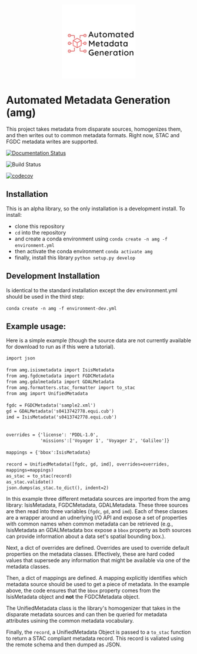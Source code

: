 <p align="center">
  <img src="docs/AMG_Logo.svg" alt="AMG" width=200> 
</p>

# Automated Metadata Generation (amg)
This project takes metadata from disparate sources, homogenizes them, and then writes out to common metadata formats. Right now, STAC and FGDC metadata writes are supported.

[![Documentation Status](https://readthedocs.org/projects/automated-metadata-generation/badge/?version=latest)](https://automated-metadata-generation.readthedocs.io/en/latest/?badge=latest)

![Build Status](https://github.com/USGS-Astrogeology/automated-metadata-generation/actions/workflows/continuous_integration.yml/badge.svg)

[![codecov](https://codecov.io/gh/USGS-Astrogeology/automated-metadata-generation/branch/master/graph/badge.svg?token=8IX48PO0PI)](https://codecov.io/gh/USGS-Astrogeology/automated-metadata-generation)


## Installation
This is an alpha library, so the only installation is a development install. To install:

- clone this repository
- `cd` into the repository
- and create a conda environment using `conda create -n amg -f environment.yml`
- then activate the conda environment `conda activate amg`
- finally, install this library `python setup.py develop`

## Development Installation
Is identical to the standard installation except the dev environment.yml should be used in the third step:

`conda create -n amg -f environment-dev.yml`

## Example usage:

Here is a simple example (though the source data are not currently available for download to run as if this were a tutorial).

```
import json

from amg.isismetadata import IsisMetadata
from amg.fgdcmetadata import FGDCMetadata
from amg.gdalmetadata import GDALMetadata
from amg.formatters.stac_formatter import to_stac
from amg import UnifiedMetadata

fgdc = FGDCMetadata('sample2.xml')
gd = GDALMetadata('s0413742778.equi.cub')
imd = IsisMetadata('s0413742778.equi.cub')


overrides = {'license': 'PDDL-1.0',
             'missions':['Voyager 1', 'Voyager 2', 'Galileo']}

mappings = {'bbox':IsisMetadata}

record = UnifiedMetadata([fgdc, gd, imd], overrides=overrides, mappings=mappings)
as_stac = to_stac(record)
as_stac.validate()
json.dumps(as_stac.to_dict(), indent=2)
```

In this example three different metadata sources are imported from the amg library: IsisMetadata, FGDCMetadata, GDALMetadata. These three sources are then read into three variables (`fgdc`, `gd`, and `imd`). Each of these classes are a wrapper around an udnerlying I/O API and expose a set of properties with common names when common metadata can be retrieved (e.g., IsisMetadata an GDALMetadata box expose a `bbox` property as both sources can provide information about a data set's spatial bounding box.). 

Next, a dict of overrides are defined. Overrides are used to override default properties on the metadata classes. Effectively, these are hard coded values that supersede any information that might be available via one of the metadata classes.

Then, a dict of mappings are defined. A mapping explicitly identifies which metadata source should be used to get a piece of metadata. In the example above, the code ensures that the `bbox` property comes from the IsisMetadata object and **not** the FGDCMetadata object.

The UnifiedMetadata class is the library's homogenizer that takes in the disparate metadata sources and can then be queried for metadata attributes usining the common metadata vocabulary.

Finally, the `record`, a UnifiedMetadata Object is passed to a `to_stac` function to return a STAC compliant metadata record. This record is valiated using the remote schema and then dumped as JSON.
